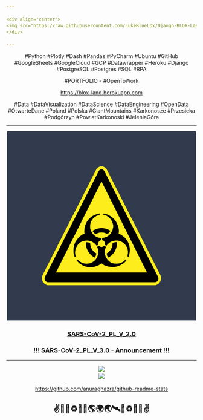 ```yaml
---

<div align="center">  
<img src="https://raw.githubusercontent.com/LukeBlueLOx/Django-BLOX-Land-Post_List.html/main/BLOX-VC.png" width="" height=""/>
</div>

--- 
```


<div align="center"> 

#Python #Plotly #Dash #Pandas #PyCharm #Ubuntu #GitHub #GoogleSheets #GoogleCloud #GCP #Datawrapper #Heroku #Django #PostgreSQL #Postgres #SQL #RPA

#PORTFOLIO - #OpenToWork

https://blox-land.herokuapp.com

#Data #DataVisualization #DataScience #DataEngineering #OpenData #OtwarteDane #Poland #Polska #GiantMountains #Karkonosze #Przesieka #Podgórzyn #PowiatKarkonoski #JeleniaGóra

---  
 
<img src="https://raw.githubusercontent.com/SCV2PL/SCV2PL.GitHub.IO/main/BIOHAZARD.gif" width="" height=""/>

### [SARS-CoV-2_PL_V_2.0](https://github.com/LukeBlueLOx/SARS-CoV-2_PL_V_2.0)
 
### [!!! SARS-CoV-2_PL_V_3.0 - Announcement !!!](https://scv2pl.github.io/SCV2PL_V_3.0-en)

---
  
<img width="50%" src="https://github-readme-stats-git-masterrstaa-rickstaa.vercel.app/api/top-langs/?username=LukeBlueLOx&theme=github_dark&layout=compact&langs_count=6&count_private=true"/>
<br>  
<img width="50%" src="https://github-readme-stats-git-masterrstaa-rickstaa.vercel.app/api?username=LukeBlueLOx&show_icons=true&theme=github_dark&count_private=true&include_all_commits=true"/>
  
https://github.com/anuraghazra/github-readme-stats


## ✌💙💚♻️🌌🚀🌎🌍🌏🛰🌌♻️💚💙✌
</div>
